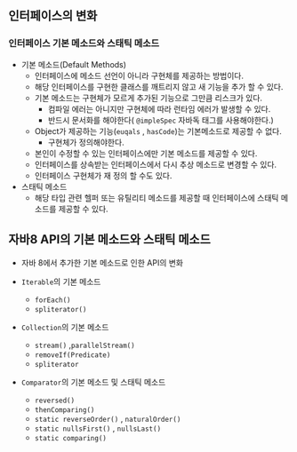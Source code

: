 ## 인터페이스의 변화

### 인터페이스 기본 메소드와 스태틱 메소드
- 기본 메소드(Default Methods)
    - 인터페이스에 메소드 선언이 아니라 구현체를 제공하는 방법이다.
    - 해당 인터페이스를 구현한 클래스를 깨트리지 않고 새 기능을 추가 할 수 있다.
    - 기본 메소드는 구현체가 모르게 추가된 기능으로 그만큼 리스크가 있다.
        - 컴파일 에러는 아니지만 구현체에 따라 런타임 에러가 발생할 수 있다.
        - 반드시 문서화를 해야한다( `@impleSpec` 자바독 태그를 사용해야한다.)
    - Object가 제공하는 기능(`euqals` , `hasCode`)는 기본메소드로 제공할 수 없다.
        - 구현체가 정의해야한다.
    - 본인이 수정할 수 있는 인터페이스에만 기본 메소드를 제공할 수 있다.
    - 인터페이스를 상속받는 인터페이스에서 다시 추상 메소드로 변경할 수 있다.
    - 인터페이스 구현체가 재 정의 할 수도 있다.
- 스태틱 메소드
    - 해당 타입 관련 헬퍼 또는 유틸리티 메소드를 제공할 때 인터페이스에 스태틱 메소드를 제공할 수 있다.


## 자바8 API의 기본 메소드와 스태틱 메소드

- 자바 8에서 추가한 기본 메소드로 인한 API의 변화

- `Iterable`의 기본 메소드
    - `forEach()`
    - `spliterator()`
- `Collection`의 기본 메소드
    - `stream()` ,`parallelStream()`
    - `removeIf(Predicate)` 
    - `spliterator`
- `Comparator`의 기본 메소드 및 스태틱 메소드
    - `reversed()`
    - `thenComparing()`
    - `static reverseOrder()` , `naturalOrder()`
    - `static nullsFirst()` , `nullsLast()`
    - `static comparing()`